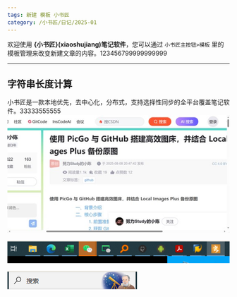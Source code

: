 ```yaml
--- 
tags: 新建 模板 小书匠
category: /小书匠/日记/2025-01
---
```



欢迎使用 **{小书匠}(xiaoshujiang)笔记软件**，您可以通过 `小书匠主按钮>模板` 里的模板管理来改变新建文章的内容。123456799999999999

----------
## 字符串长度计算
小书匠是一款本地优先，去中心化，分布式，支持选择性同步的全平台覆盖笔记软件。33333555555
![图片1](./images/图片1.jpg)

![enter description here](./images/1756112517064.png)





![enter description here](./images/1756112701745.png)

